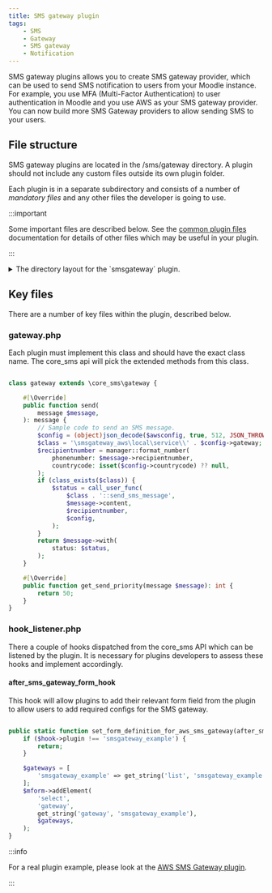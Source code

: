 ```yaml
---
title: SMS gateway plugin
tags:
    - SMS
    - Gateway
    - SMS gateway
    - Notification
---
```


<Since version="4.5" issueNumber="MDL-83406" />

SMS gateway plugins allows you to create SMS gateway provider, which can be used to send SMS notification to users from your Moodle instance.
For example, you use MFA (Multi-Factor Authentication) to user authentication in Moodle and you use AWS as your SMS gateway provider. You can
now build more SMS Gateway providers to allow sending SMS to your users.

## File structure

SMS gateway plugins are located in the /sms/gateway directory. A plugin should not include any custom files outside its own
plugin folder.

Each plugin is in a separate subdirectory and consists of a number of _mandatory files_ and any other files the developer is going to use.

:::important

Some important files are described below. See the [common plugin files](../../commonfiles/index.mdx) documentation for details of other
files which may be useful in your plugin.

:::

<details>
  <summary>The directory layout for the `smsgateway` plugin.</summary>

```console
sms/gateway/example
├── classes
│   ├── gateway.php
│   ├── hook_listener.php
│   └── privacy
│       └── provider.php
├── lang
│   └── en
│       └── smsgateway_example.php
├── settings.php
└── version.php
```

</details>

## Key files

There are a number of key files within the plugin, described below.

### gateway.php

Each plugin must implement this class and should have the exact class name. The core_sms api will pick the extended methods from this class.

```php title="Implementing the base SMS gateway"

class gateway extends \core_sms\gateway {

    #[\Override]
    public function send(
        message $message,
    ): message {
        // Sample code to send an SMS message.
        $config = (object)json_decode($awsconfig, true, 512, JSON_THROW_ON_ERROR);
        $class = '\smsgateway_aws\local\service\\' . $config->gateway;
        $recipientnumber = manager::format_number(
            phonenumber: $message->recipientnumber,
            countrycode: isset($config->countrycode) ?? null,
        );
        if (class_exists($class)) {
            $status = call_user_func(
                $class . '::send_sms_message',
                $message->content,
                $recipientnumber,
                $config,
            );
        }
        return $message->with(
            status: $status,
        );
    }

    #[\Override]
    public function get_send_priority(message $message): int {
        return 50;
    }
}

```

### hook_listener.php

There a couple of hooks dispatched from the core_sms API which can be listened by the plugin. It is necessary for plugins developers to assess
these hooks and implement accordingly.

#### after_sms_gateway_form_hook

This hook will allow plugins to add their relevant form field from the plugin to allow users to add required configs for the SMS gateway.

```php title="Listener method for after_sms_gateway_form_hook"

public static function set_form_definition_for_aws_sms_gateway(after_sms_gateway_form_hook $hook): void {
    if ($hook->plugin !== 'smsgateway_example') {
        return;
    }

    $gateways = [
        'smsgateway_example' => get_string('list', 'smsgateway_example'),
    ];
    $mform->addElement(
        'select',
        'gateway',
        get_string('gateway', 'smsgateway_example'),
        $gateways,
    );
}

```

:::info

For a real plugin example, please look at the [AWS SMS Gateway plugin](https://github.com/moodle/moodle/tree/main/sms/gateway/aws).

:::
